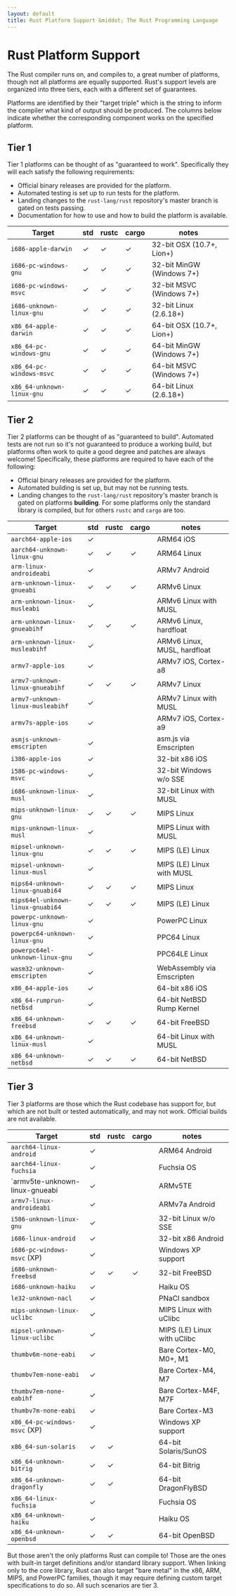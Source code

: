 ```yaml
---
layout: default
title: Rust Platform Support &middot; The Rust Programming Language
---
```


# Rust Platform Support

The Rust compiler runs on, and compiles to, a great number of platforms, though
not all platforms are equally supported. Rust's support levels are organized
into three tiers, each with a different set of guarantees.

Platforms are identified by their "target triple" which is the string to inform
the compiler what kind of output should be produced. The columns below indicate
whether the corresponding component works on the specified platform.

## Tier 1

Tier 1 platforms can be thought of as "guaranteed to work".
Specifically they will each satisfy the following requirements:

* Official binary releases are provided for the platform.
* Automated testing is set up to run tests for the platform.
* Landing changes to the `rust-lang/rust` repository's master branch is gated on
  tests passing.
* Documentation for how to use and how to build the platform is available.

|  Target                       | std |rustc|cargo| notes                      |
|-------------------------------|-----|-----|-----|----------------------------|
| `i686-apple-darwin`           |  ✓  |  ✓  |  ✓  | 32-bit OSX (10.7+, Lion+)  |
| `i686-pc-windows-gnu`         |  ✓  |  ✓  |  ✓  | 32-bit MinGW (Windows 7+)  |
| `i686-pc-windows-msvc`        |  ✓  |  ✓  |  ✓  | 32-bit MSVC (Windows 7+)   |
| `i686-unknown-linux-gnu`      |  ✓  |  ✓  |  ✓  | 32-bit Linux (2.6.18+)     |
| `x86_64-apple-darwin`         |  ✓  |  ✓  |  ✓  | 64-bit OSX (10.7+, Lion+)  |
| `x86_64-pc-windows-gnu`       |  ✓  |  ✓  |  ✓  | 64-bit MinGW (Windows 7+)  |
| `x86_64-pc-windows-msvc`      |  ✓  |  ✓  |  ✓  | 64-bit MSVC (Windows 7+)   |
| `x86_64-unknown-linux-gnu`    |  ✓  |  ✓  |  ✓  | 64-bit Linux (2.6.18+)     |

## Tier 2

Tier 2 platforms can be thought of as "guaranteed to build". Automated tests
are not run so it's not guaranteed to produce a working build, but platforms
often work to quite a good degree and patches are always welcome! Specifically,
these platforms are required to have each of the following:

* Official binary releases are provided for the platform.
* Automated building is set up, but may not be running tests.
* Landing changes to the `rust-lang/rust` repository's master branch is gated on
  platforms **building**. For some platforms only the standard library is
  compiled, but for others `rustc` and `cargo` are too.

|  Target                           | std |rustc|cargo| notes                        |
|-----------------------------------|-----|-----|-----|------------------------------|
| `aarch64-apple-ios`               |  ✓  |     |     | ARM64 iOS                    |
| `aarch64-unknown-linux-gnu`       |  ✓  |  ✓  |  ✓  | ARM64 Linux                  |
| `arm-linux-androideabi`           |  ✓  |     |     | ARMv7 Android                |
| `arm-unknown-linux-gnueabi`       |  ✓  |  ✓  |  ✓  | ARMv6 Linux                  |
| `arm-unknown-linux-musleabi`      |  ✓  |     |     | ARMv6 Linux with MUSL        |
| `arm-unknown-linux-gnueabihf`     |  ✓  |  ✓  |  ✓  | ARMv6 Linux, hardfloat       |
| `arm-unknown-linux-musleabihf`    |  ✓  |     |     | ARMv6 Linux, MUSL, hardfloat |
| `armv7-apple-ios`                 |  ✓  |     |     | ARMv7 iOS, Cortex-a8         |
| `armv7-unknown-linux-gnueabihf`   |  ✓  |  ✓  |  ✓  | ARMv7 Linux                  |
| `armv7-unknown-linux-musleabihf`  |  ✓  |     |     | ARMv7 Linux with MUSL        |
| `armv7s-apple-ios`                |  ✓  |     |     | ARMv7 iOS, Cortex-a9         |
| `asmjs-unknown-emscripten`        |  ✓  |     |     | asm.js via Emscripten        |
| `i386-apple-ios`                  |  ✓  |     |     | 32-bit x86 iOS               |
| `i586-pc-windows-msvc`            |  ✓  |     |     | 32-bit Windows w/o SSE       |
| `i686-unknown-linux-musl`         |  ✓  |     |     | 32-bit Linux with MUSL       |
| `mips-unknown-linux-gnu`          |  ✓  |  ✓  |  ✓  | MIPS Linux                   |
| `mips-unknown-linux-musl`         |  ✓  |     |     | MIPS Linux with MUSL         |
| `mipsel-unknown-linux-gnu`        |  ✓  |  ✓  |  ✓  | MIPS (LE) Linux              |
| `mipsel-unknown-linux-musl`       |  ✓  |     |     | MIPS (LE) Linux with MUSL    |
| `mips64-unknown-linux-gnuabi64`   |  ✓  |  ✓  |  ✓  | MIPS Linux                   |
| `mips64el-unknown-linux-gnuabi64` |  ✓  |  ✓  |  ✓  | MIPS (LE) Linux              |
| `powerpc-unknown-linux-gnu`       |  ✓  |     |     | PowerPC Linux                |
| `powerpc64-unknown-linux-gnu`     |  ✓  |     |     | PPC64 Linux                  |
| `powerpc64el-unknown-linux-gnu`   |  ✓  |     |     | PPC64LE Linux                |
| `wasm32-unknown-emscripten`       |  ✓  |     |     | WebAssembly via Emscripten   |
| `x86_64-apple-ios`                |  ✓  |     |     | 64-bit x86 iOS               |
| `x86_64-rumprun-netbsd`           |  ✓  |     |     | 64-bit NetBSD Rump Kernel    |
| `x86_64-unknown-freebsd`          |  ✓  |  ✓  |  ✓  | 64-bit FreeBSD               |
| `x86_64-unknown-linux-musl`       |  ✓  |     |     | 64-bit Linux with MUSL       |
| `x86_64-unknown-netbsd`           |  ✓  |  ✓  |  ✓  | 64-bit NetBSD                |

## Tier 3

Tier 3 platforms are those which the Rust codebase has support for, but
which are not built or tested automatically, and may not work.
Official builds are not available.

|  Target                        | std |rustc|cargo| notes                       |
|------------------------------- |-----|-----|-----|-----------------------------|
| `aarch64-linux-android`        |  ✓  |     |     | ARM64 Android               |
| `aarch64-linux-fuchsia`        |  ✓  |     |     | Fuchsia OS                  |
| `armv5te-unknown-linux-gnueabi |  ✓  |     |     | ARMv5TE                     |
| `armv7-linux-androideabi`      |  ✓  |     |     | ARMv7a Android              |
| `i586-unknown-linux-gnu`       |  ✓  |     |     | 32-bit Linux w/o SSE        |
| `i686-linux-android`           |  ✓  |     |     | 32-bit x86 Android          |
| `i686-pc-windows-msvc` (XP)    |  ✓  |     |     | Windows XP support          |
| `i686-unknown-freebsd`         |  ✓  |  ✓  |  ✓  | 32-bit FreeBSD              |
| `i686-unknown-haiku`           |  ✓  |     |     | Haiku OS                    |
| `le32-unknown-nacl`            |  ✓  |     |     | PNaCl sandbox               |
| `mips-unknown-linux-uclibc`    |  ✓  |     |     | MIPS Linux with uClibc      |
| `mipsel-unknown-linux-uclibc`  |  ✓  |     |     | MIPS (LE) Linux with uClibc |
| `thumbv6m-none-eabi`           |  ✓  |     |     | Bare Cortex-M0, M0+, M1     |
| `thumbv7em-none-eabi`          |  ✓  |     |     | Bare Cortex-M4, M7          |
| `thumbv7em-none-eabihf`        |  ✓  |     |     | Bare Cortex-M4F, M7F        |
| `thumbv7m-none-eabi`           |  ✓  |     |     | Bare Cortex-M3              |
| `x86_64-pc-windows-msvc` (XP)  |  ✓  |     |     | Windows XP support          |
| `x86_64-sun-solaris`           |  ✓  |  ✓  |     | 64-bit Solaris/SunOS        |
| `x86_64-unknown-bitrig`        |  ✓  |  ✓  |     | 64-bit Bitrig               |
| `x86_64-unknown-dragonfly`     |  ✓  |  ✓  |     | 64-bit DragonFlyBSD         |
| `x86_64-linux-fuchsia`         |  ✓  |     |     | Fuchsia OS                  |
| `x86_64-unknown-haiku`         |  ✓  |     |     | Haiku OS                    |
| `x86_64-unknown-openbsd`       |  ✓  |  ✓  |     | 64-bit OpenBSD              |

But those aren't the only platforms Rust can compile to! Those are the ones with
built-in target definitions and/or standard library support. When linking only
to the core library, Rust can also target "bare metal" in the x86, ARM, MIPS, and
PowerPC families, though it may require defining custom target specifications to
do so. All such scenarios are tier 3.

